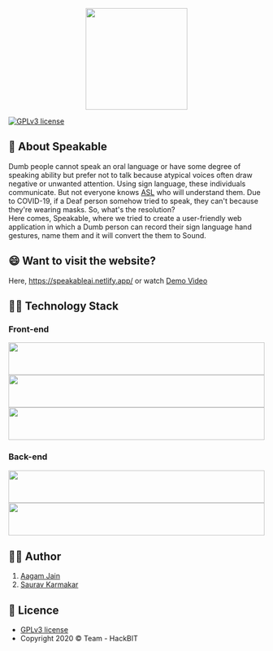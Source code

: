 <p align="center">
  <img src="https://github.com/thesauravkarmakar/Speakable/blob/main/static/images/logo.png" width="200" height="200"/>
</p>

[![GPLv3 license](https://img.shields.io/badge/License-GPLv3-blue.svg)](http://perso.crans.org/besson/LICENSE.html)

## :speech_balloon: About Speakable 
Dumb people cannot speak an oral language or have some degree of speaking ability but prefer not to talk because atypical voices often draw negative or unwanted attention. Using sign language, these individuals communicate. But not everyone knows [ASL](https://www.nidcd.nih.gov/health/american-sign-language) who will understand them. Due to COVID-19, if a Deaf person somehow tried to speak, they can't because they're wearing masks. So, what's the resolution?   
Here comes, Speakable, where we tried to create a user-friendly web application in which a Dumb person can record their sign language hand gestures, name them and it will convert the them to Sound. 

## :smile: Want to visit the website?

Here, https://speakableai.netlify.app/ or watch [Demo Video]() 

## :man_technologist: Technology Stack

### Front-end 
<p float="left">
    <img src="https://cdn.worldvectorlogo.com/logos/javascript.svg"  width="64" height="64" style="width:100%">
    <img src="https://cdn.worldvectorlogo.com/logos/html5.svg" width="64" height="64" style="width:100%">
    <img src="https://cdn.worldvectorlogo.com/logos/css3.svg"  width="64" height="64" style="width:100%">
    
</p>

### Back-end
<p float="left">
    <img src="https://cdn.worldvectorlogo.com/logos/tensorflow-2.svg" width="64" height="64" style="width:100%">
     <img src="https://cdn.worldvectorlogo.com/logos/python-4.svg" width="64" height="64" style="width:100%">

</p>



## :man_in_tuxedo: Author
1. [Aagam Jain](https://www.linkedin.com/in/aagam-jain-b5760619a/)
2. [Saurav Karmakar](https://www.linkedin.com/in/sauravkarmakar/)


## :page_with_curl: Licence 

- [GPLv3 license](https://github.com/thesauravkarmakar/Speakable/blob/main/LICENSE) 
- Copyright 2020 :copyright: Team - HackBIT
